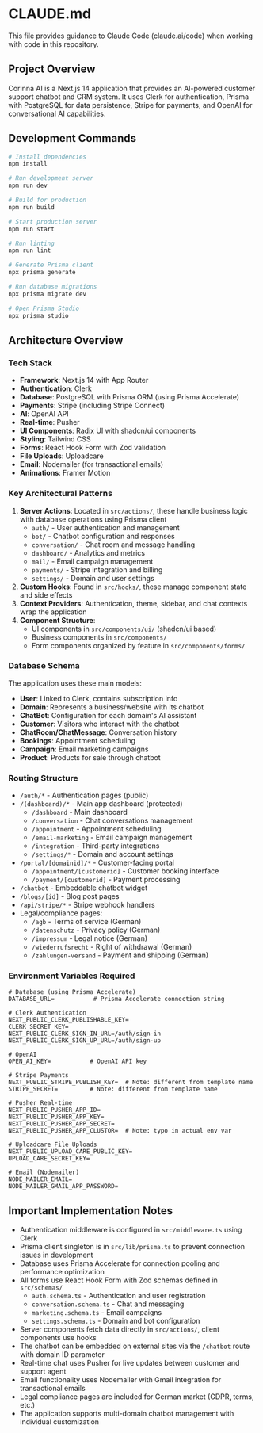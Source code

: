 # CLAUDE.md

This file provides guidance to Claude Code (claude.ai/code) when working with code in this repository.

## Project Overview

Corinna AI is a Next.js 14 application that provides an AI-powered customer support chatbot and CRM system. It uses Clerk for authentication, Prisma with PostgreSQL for data persistence, Stripe for payments, and OpenAI for conversational AI capabilities.

## Development Commands

```bash
# Install dependencies
npm install

# Run development server
npm run dev

# Build for production
npm run build

# Start production server
npm run start

# Run linting
npm run lint

# Generate Prisma client
npx prisma generate

# Run database migrations
npx prisma migrate dev

# Open Prisma Studio
npx prisma studio
```

## Architecture Overview

### Tech Stack
- **Framework**: Next.js 14 with App Router
- **Authentication**: Clerk
- **Database**: PostgreSQL with Prisma ORM (using Prisma Accelerate)
- **Payments**: Stripe (including Stripe Connect)
- **AI**: OpenAI API
- **Real-time**: Pusher
- **UI Components**: Radix UI with shadcn/ui components
- **Styling**: Tailwind CSS
- **Forms**: React Hook Form with Zod validation
- **File Uploads**: Uploadcare
- **Email**: Nodemailer (for transactional emails)
- **Animations**: Framer Motion

### Key Architectural Patterns

1. **Server Actions**: Located in `src/actions/`, these handle business logic with database operations using Prisma client
   - `auth/` - User authentication and management
   - `bot/` - Chatbot configuration and responses
   - `conversation/` - Chat room and message handling
   - `dashboard/` - Analytics and metrics
   - `mail/` - Email campaign management
   - `payments/` - Stripe integration and billing
   - `settings/` - Domain and user settings
2. **Custom Hooks**: Found in `src/hooks/`, these manage component state and side effects
3. **Context Providers**: Authentication, theme, sidebar, and chat contexts wrap the application
4. **Component Structure**: 
   - UI components in `src/components/ui/` (shadcn/ui based)
   - Business components in `src/components/`
   - Form components organized by feature in `src/components/forms/`

### Database Schema

The application uses these main models:
- **User**: Linked to Clerk, contains subscription info
- **Domain**: Represents a business/website with its chatbot
- **ChatBot**: Configuration for each domain's AI assistant
- **Customer**: Visitors who interact with the chatbot
- **ChatRoom/ChatMessage**: Conversation history
- **Bookings**: Appointment scheduling
- **Campaign**: Email marketing campaigns
- **Product**: Products for sale through chatbot

### Routing Structure

- `/auth/*` - Authentication pages (public)
- `/(dashboard)/*` - Main app dashboard (protected)
  - `/dashboard` - Main dashboard
  - `/conversation` - Chat conversations management
  - `/appointment` - Appointment scheduling
  - `/email-marketing` - Email campaign management
  - `/integration` - Third-party integrations
  - `/settings/*` - Domain and account settings
- `/portal/[domainid]/*` - Customer-facing portal
  - `/appointment/[customerid]` - Customer booking interface
  - `/payment/[customerid]` - Payment processing
- `/chatbot` - Embeddable chatbot widget
- `/blogs/[id]` - Blog post pages
- `/api/stripe/*` - Stripe webhook handlers
- Legal/compliance pages:
  - `/agb` - Terms of service (German)
  - `/datenschutz` - Privacy policy (German)
  - `/impressum` - Legal notice (German)
  - `/wiederrufsrecht` - Right of withdrawal (German)
  - `/zahlungen-versand` - Payment and shipping (German)

### Environment Variables Required

```
# Database (using Prisma Accelerate)
DATABASE_URL=           # Prisma Accelerate connection string

# Clerk Authentication
NEXT_PUBLIC_CLERK_PUBLISHABLE_KEY=
CLERK_SECRET_KEY=
NEXT_PUBLIC_CLERK_SIGN_IN_URL=/auth/sign-in
NEXT_PUBLIC_CLERK_SIGN_UP_URL=/auth/sign-up

# OpenAI
OPEN_AI_KEY=           # OpenAI API key

# Stripe Payments
NEXT_PUBLIC_STRIPE_PUBLISH_KEY=  # Note: different from template name
STRIPE_SECRET=         # Note: different from template name

# Pusher Real-time
NEXT_PUBLIC_PUSHER_APP_ID=
NEXT_PUBLIC_PUSHER_APP_KEY=
NEXT_PUBLIC_PUSHER_APP_SECRET=
NEXT_PUBLIC_PUSHER_APP_CLUSTOR=  # Note: typo in actual env var

# Uploadcare File Uploads
NEXT_PUBLIC_UPLOAD_CARE_PUBLIC_KEY=
UPLOAD_CARE_SECRET_KEY=

# Email (Nodemailer)
NODE_MAILER_EMAIL=
NODE_MAILER_GMAIL_APP_PASSWORD=
```

## Important Implementation Notes

- Authentication middleware is configured in `src/middleware.ts` using Clerk
- Prisma client singleton is in `src/lib/prisma.ts` to prevent connection issues in development
- Database uses Prisma Accelerate for connection pooling and performance optimization
- All forms use React Hook Form with Zod schemas defined in `src/schemas/`
  - `auth.schema.ts` - Authentication and user registration
  - `conversation.schema.ts` - Chat and messaging
  - `marketing.schema.ts` - Email campaigns
  - `settings.schema.ts` - Domain and bot configuration
- Server components fetch data directly in `src/actions/`, client components use hooks
- The chatbot can be embedded on external sites via the `/chatbot` route with domain ID parameter
- Real-time chat uses Pusher for live updates between customer and support agent
- Email functionality uses Nodemailer with Gmail integration for transactional emails
- Legal compliance pages are included for German market (GDPR, terms, etc.)
- The application supports multi-domain chatbot management with individual customization